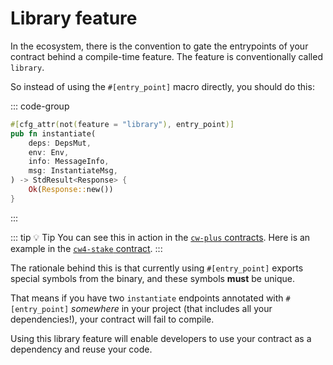 [`cw-plus` contracts]: https://github.com/CosmWasm/cw-plus
[`cw4-stake` contract]: https://github.com/CosmWasm/cw-plus/blob/48bec694521655d5b3e688c51e4185f740ea4640/contracts/cw4-stake/Cargo.toml#L22-L24

<SectionLabel chapter="core" section="conventions"></SectionLabel>

# Library feature

In the ecosystem, there is the convention to gate the entrypoints of your contract behind a
compile-time feature. The feature is conventionally called `library`.

So instead of using the `#[entry_point]` macro directly, you should do this:

::: code-group

```Rust [contract.rs]
#[cfg_attr(not(feature = "library"), entry_point)]
pub fn instantiate(
    deps: DepsMut,
    env: Env,
    info: MessageInfo,
    msg: InstantiateMsg,
) -> StdResult<Response> {
    Ok(Response::new())
}
```

:::

::: tip :bulb: Tip
You can see this in action in the [`cw-plus` contracts]. Here is an example in the [`cw4-stake` contract].
:::

The rationale behind this is that currently using `#[entry_point]` exports special symbols from the binary,
and these symbols **must** be unique.

That means if you have two `instantiate` endpoints annotated with `#[entry_point]` _somewhere_ in your project
(that includes all your dependencies!), your contract will fail to compile.

Using this library feature will enable developers to use your contract as a dependency and reuse your code.

